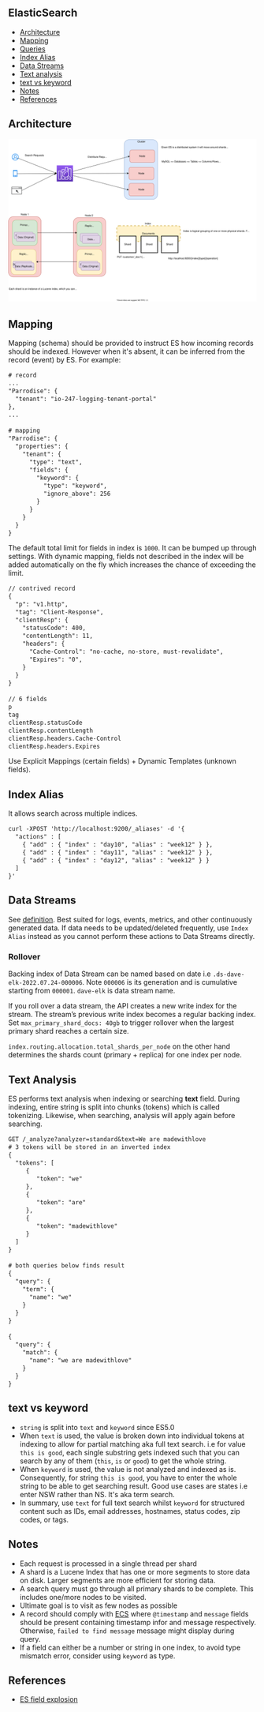 ## ElasticSearch

- [Architecture](#architecture)
- [Mapping](#mapping)
- [Queries](./queries.md)
- [Index Alias](#index-alias)
- [Data Streams](#data-streams)
- [Text analysis](#text-analysis)
- [text vs keyword](#text-vs-keyword)
- [Notes](#notes)
- [References](#references)

## Architecture

![elastic-search-arch](./elastic-search-arch.svg)

## Mapping

Mapping (schema) should be provided to instruct ES how incoming records should be indexed. However when it's absent, it can be inferred from the record (event) by ES. For example:
```
# record
...
"Parrodise": {
  "tenant": "io-247-logging-tenant-portal"
},
...

# mapping
"Parrodise": {
  "properties": {
    "tenant": {
      "type": "text",
      "fields": {
        "keyword": {
          "type": "keyword",
          "ignore_above": 256
        }
      }
    }
  }
}
```

The default total limit for fields in index is `1000`. It can be bumped up through settings. With dynamic mapping, fields not described in the index will be added automatically on the fly which increases the chance of exceeding the limit.

```
// contrived record
{
  "p": "v1.http",
  "tag": "Client-Response",
  "clientResp": {
    "statusCode": 400,
    "contentLength": 11,
    "headers": {
      "Cache-Control": "no-cache, no-store, must-revalidate",
      "Expires": "0",
    }
  }
}

// 6 fields
p
tag
clientResp.statusCode
clientResp.contentLength
clientResp.headers.Cache-Control
clientResp.headers.Expires
```

Use Explicit Mappings (certain fields) + Dynamic Templates (unknown fields).

## Index Alias

It allows search across multiple indices.
```
curl -XPOST 'http://localhost:9200/_aliases' -d '{
  "actions" : [
    { "add" : { "index" : "day10", "alias" : "week12" } },
    { "add" : { "index" : "day11", "alias" : "week12" } },
    { "add" : { "index" : "day12", "alias" : "week12" } }
  ]
}'
```

## Data Streams

See [definition](https://www.elastic.co/guide/en/elasticsearch/reference/current/data-streams.html). Best suited for logs, events, metrics, and other continuously generated data. If data needs to be updated/deleted frequently, use `Index Alias` instead as you cannot perform these actions to Data Streams directly.

### Rollover

Backing index of Data Stream can be named based on date i.e `.ds-dave-elk-2022.07.24-000006`. Note `000006` is its generation and is cumulative starting from `000001`. `dave-elk` is data stream name.

If you roll over a data stream, the API creates a new write index for the stream. The stream’s previous write index becomes a regular backing index. Set `max_primary_shard_docs: 40gb` to trigger rollover when the largest primary shard reaches a certain size.

`index.routing.allocation.total_shards_per_node` on the other hand determines the shards count (primary + replica) for one index per node.

## Text Analysis

ES performs text analysis when indexing or searching **text** field. During indexing, entire string is split into chunks (tokens) which is called tokenizing. Likewise, when searching, analysis will apply again before searching.

```
GET /_analyze?analyzer=standard&text=We are madewithlove
# 3 tokens will be stored in an inverted index
{
  "tokens": [
     {
        "token": "we"
     },
     {
        "token": "are"
     },
     {
        "token": "madewithlove"
     }
  ]
}

# both queries below finds result
{
  "query": {
    "term": {
      "name": "we"
    }
  }
}

{
  "query": {
    "match": {
      "name": "we are madewithlove"
    }
  }
}
```

## text vs keyword

- `string` is split into `text` and `keyword` since ES5.0
- When `text` is used, the value is broken down into individual tokens at indexing to allow for partial matching aka full text search. i.e for value `this is good`, each single substring gets indexed such that you can search by any of them (`this`, `is` or `good`) to get the whole string.
- When `keyword` is used, the value is not analyzed and indexed as is. Consequently, for string `this is good`, you have to enter the whole string to be able to get searching result. Good use cases are states i.e enter NSW rather than NS. It's aka term search.
- In summary, use `text` for full text search whilst `keyword` for structured content such as IDs, email addresses, hostnames, status codes, zip codes, or tags.

## Notes

- Each request is processed in a single thread per shard
- A shard is a Lucene Index that has one or more segments to store data on disk. Larger segments are more efficient for storing data.
- A search query must go through all primary shards to be complete. This includes one/more nodes to be visited.
- Ultimate goal is to visit as few nodes as possible
- A record should comply with [ECS](https://www.elastic.co/guide/en/ecs/current/ecs-using-ecs.html) where `@timestamp` and `message` fields should be present containing timestamp infor and message respectively. Otherwise, `failed to find message` message might display during query.
- If a field can either be a number or string in one index, to avoid type mismatch error, consider using `keyword` as type.

## References

- [ES field explosion](https://medium.com/handy-tech/elasticsearch-field-explosion-ca0a21f97a4a)
